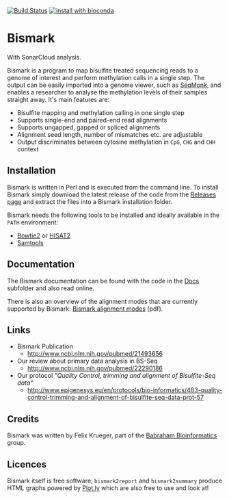 [![Build Status](https://travis-ci.org/FelixKrueger/Bismark.svg?branch=master)](https://travis-ci.org/FelixKrueger/Bismark)
[![install with bioconda](https://img.shields.io/badge/install%20with-bioconda-brightgreen.svg?style=flat)](http://bioconda.github.io/recipes/bismark/README.html)

# Bismark

With SonarCloud analysis.

Bismark is a program to map bisulfite treated sequencing reads to a genome of interest and perform methylation calls in a single step. The output can be easily imported into a genome viewer, such as [SeqMonk](http://www.bioinformatics.babraham.ac.uk/projects/seqmonk/), and enables a researcher to analyse the methylation levels of their samples straight away. It's main features are:

* Bisulfite mapping and methylation calling in one single step
* Supports single-end and paired-end read alignments
* Supports ungapped, gapped or spliced alignments
* Alignment seed length, number of mismatches etc. are adjustable
* Output discriminates between cytosine methylation in `CpG`, `CHG` and `CHH` context

## Installation
Bismark is written in Perl and is executed from the command line. To install Bismark simply download the latest release of the code from the [Releases page](https://github.com/FelixKrueger/Bismark/releases) and extract the files into a Bismark installation folder.

Bismark needs the following tools to be installed and ideally available in the `PATH` environment:
* [Bowtie2](http://bowtie-bio.sourceforge.net/bowtie2/) or [HISAT2](https://ccb.jhu.edu/software/hisat2/index.shtml)
* [Samtools](http://www.htslib.org/)

## Documentation
The Bismark documentation can be found with the code in the [Docs](Docs) subfolder and also read online.

There is also an overview of the alignment modes that are currently supported by Bismark: [Bismark alignment modes](http://www.bioinformatics.babraham.ac.uk/projects/bismark/Bismark_alignment_modes.pdf) (pdf).

## Links
* Bismark Publication
    * http://www.ncbi.nlm.nih.gov/pubmed/21493656
* Our review about primary data analysis in BS-Seq
    * http://www.ncbi.nlm.nih.gov/pubmed/22290186
* Our protocol _"Quality Control, trimming and alignment of Bisulfite-Seq data"_
    * http://www.epigenesys.eu/en/protocols/bio-informatics/483-quality-control-trimming-and-alignment-of-bisulfite-seq-data-prot-57

## Credits
Bismark was written by Felix Krueger, part of the [Babraham Bioinformatics](http://www.bioinformatics.babraham.ac.uk/projects/bismark/) group.

## Licences

Bismark itself is free software, `bismark2report` and `bismark2summary` produce HTML graphs powered by [Plot.ly](https://plot.ly/javascript/) which are also free to use and look at!
